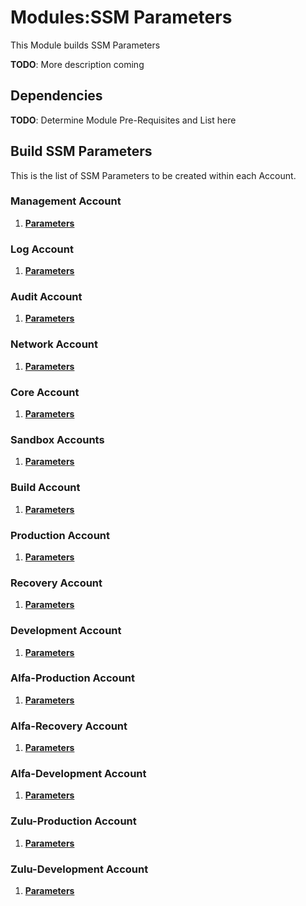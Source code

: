 # Modules:SSM Parameters

This Module builds SSM Parameters

**TODO**: More description coming

## Dependencies

**TODO**: Determine Module Pre-Requisites and List here

## Build SSM Parameters

This is the list of SSM Parameters to be created within each Account.

### **Management Account**

1. **[Parameters](./BUILD-management-global-ssm-parameters.md)**

### **Log Account**

1. **[Parameters](./BUILD-log-global-ssm-parameters.md)**

### **Audit Account**

1. **[Parameters](./BUILD-audit-global-ssm-parameters.md)**

### **Network Account**

1. **[Parameters](./BUILD-network-global-ssm-parameters.md)**

### **Core Account**

1. **[Parameters](./BUILD-core-global-ssm-parameters.md)**

### **Sandbox Accounts**

1. **[Parameters](./BUILD-mcrawford-sandbox-global-ssm-parameters.md)**

### **Build Account**

1. **[Parameters](./BUILD-build-global-ssm-parameters.md)**

### **Production Account**

1. **[Parameters](./BUILD-production-global-ssm-parameters.md)**

### **Recovery Account**

1. **[Parameters](./BUILD-recovery-global-ssm-parameters.md)**

### **Development Account**

1. **[Parameters](./BUILD-development-global-ssm-parameters.md)**

### **Alfa-Production Account**

1. **[Parameters](./BUILD-alfa-production-global-ssm-parameters.md)**

### **Alfa-Recovery Account**

1. **[Parameters](./BUILD-alfa-recovery-global-ssm-parameters.md)**

### **Alfa-Development Account**

1. **[Parameters](./BUILD-alfa-development-global-ssm-parameters.md)**

### **Zulu-Production Account**

1. **[Parameters](./BUILD-zulu-production-global-ssm-parameters.md)**

### **Zulu-Development Account**

1. **[Parameters](./BUILD-zulu-development-global-ssm-parameters.md)**
